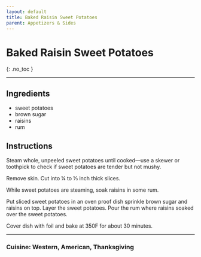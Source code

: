 ```yaml
---
layout: default
title: Baked Raisin Sweet Potatoes
parent: Appetizers & Sides
---
```


# Baked Raisin Sweet Potatoes
{: .no_toc }

---

## Ingredients
<ul>
	<li>sweet potatoes</li>
	<li>brown sugar</li>
	<li>raisins</li>
	<li>rum</li>
</ul>

## Instructions
Steam whole, unpeeled sweet potatoes until cooked—use a skewer or toothpick to check if sweet potatoes are tender but not mushy. 

Remove skin. Cut into ¼ to ⅓ inch thick slices. 

While sweet potatoes are steaming, soak raisins in some rum. 

Put sliced sweet potatoes in an oven proof dish sprinkle brown sugar and raisins on top. Layer the sweet potatoes. Pour the rum where raisins soaked over the sweet potatoes. 

Cover dish with foil and bake at 350F for about 30 minutes.

--- 

### Cuisine: Western, American, Thanksgiving